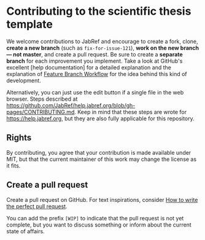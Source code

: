 # Contributing to the scientific thesis template

We welcome contributions to JabRef and encourage to create a fork, clone, **create a new branch** (such as `fix-for-issue-121`), **work on the new branch — not master**, and create a pull request.
Be sure to create a **separate branch** for each improvement you implement.
Take a look at GitHub's excellent [help documentation] for a detailed explanation and the explanation of [Feature Branch Workflow](https://de.atlassian.com/git/tutorials/comparing-workflows#feature-branch-workflow) for the idea behind this kind of development.

Alternatively, you can just use the edit button if a single file in the web browser.
Steps described at https://github.com/JabRef/help.jabref.org/blob/gh-pages/CONTRIBUTING.md.
Keep in mind that these steps are wrote for <https://help.jabref.org>, but they are also fully applicable for this repository.

## Rights

By contributing, you agree that your contribution is made available under MIT, but that the current maintainer of this work may change the license as it fits.


## Create a pull request

Create a pull request on GitHub.
For text inspirations, consider [How to write the perfect pull request](https://github.com/blog/1943-how-to-write-the-perfect-pull-request).

You can add the prefix `[WIP]` to indicate that the pull request is not yet complete, but you want to discuss something or inform about the current state of affairs.
